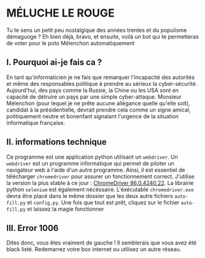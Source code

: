 # MÉLUCHE LE ROUGE
Tu te sens un petit peu nostalgique des années trentes et du populisme démaguoge ? Eh bien déjà, bravo, et ensuite, voilà un bot qui te permetteras de  voter pour le poto Mélenchon automatiquement

## I. Pourquoi ai-je fais ca ?
En tant qu'informaticien je ne fais que remarquer l'incapacité des autorités et même des responsables politique à prendre au sérieux la cyber-sécurité. Aujourd'hui, des pays comme la Russie, la Chine ou les USA sont en capacité de détruire un pays par une simple cyber-attaque. Monsieur Mélenchon (pour lequel je ne prête aucune allégance quelle qu'elle soit), candidat à la présidentielle, devrait prendre cela comme un signe amical, politiquement neutre et bonenfant signalant l'urgence de la situation informatique française.

## II. informations technique
Ce programme est une application python utilisant un `webdriver`. Un `webdriver` est un programme informatique qui permet de piloter un navigateur web à l'aide d'un autre programme. Ainsi, il est essentiel de télécharger `chromedriver` pour assurer un fonctionnement correct. J'utilise la version la plus stable à ce jour : [ChromeDriver 86.0.4240.22](https://chromedriver.chromium.org/). La librairie python `selenium` est également nécéssaire.
L'éxécutable `chromedriver.exe` devra être placé dans le même dossier que les deux autre fichiers `auto-fill.py` et `config.py`.
Une fois que tout est prêt, cliquez sur le fichier `auto-fill.py` et laissez la magie fonctionner

## III. Error 1006
Dites donc, vous êtes vraiment de gauche ! Il semblerais que vous avez été black listé. Redemarrez votre box internet ou utilisez un autre réseau.
